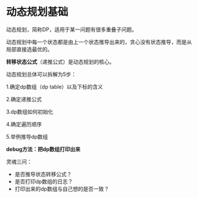 # 动态规划基础

动态规划，简称DP，适用于某一问题有很多重叠子问题。

动态规划中每一个状态都是由上一个状态推导出来的，贪心没有状态推导，而是从局部直接选最优的。

**转移状态公式**（递推公式）是动态规划的核心。

动态规划总体可以拆解为5步：

1.确定dp数组（dp table）以及下标的含义

2.确定递推公式

3.dp数组如何初始化

4.确定遍历顺序

5.举例推导dp数组



**debug方法：把dp数组打印出来**

灵魂三问：

- 是否推导状态转移公式？
- 是否打印dp数组的日志？
- 打印出来的dp数组与自己想的是否一致？